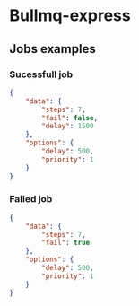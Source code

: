 # Bullmq-express

## Jobs examples

### Sucessfull job

```json
{
    "data": {
        "steps": 7,
        "fail": false,
        "delay": 1500
    },
    "options": {
        "delay": 500,
        "priority": 1
    }
}
```

### Failed job

```json
{
    "data": {
        "steps": 7,
        "fail": true
    },
    "options": {
        "delay": 500,
        "priority": 1
    }
}
```
